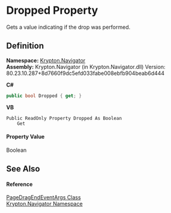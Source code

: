 # Dropped Property


Gets a value indicating if the drop was performed.



## Definition
**Namespace:** <a href="a21ac074-d119-3dc6-bd1c-d3a12c0128bc.md">Krypton.Navigator</a>  
**Assembly:** Krypton.Navigator (in Krypton.Navigator.dll) Version: 80.23.10.287+8d7660f9dc5efd033fabe008ebfb904beab6d444

**C#**
``` C#
public bool Dropped { get; }
```
**VB**
``` VB
Public ReadOnly Property Dropped As Boolean
	Get
```



#### Property Value
Boolean

## See Also


#### Reference
<a href="3973cf23-9e4d-4199-9f02-1278ff03ed77.md">PageDragEndEventArgs Class</a>  
<a href="a21ac074-d119-3dc6-bd1c-d3a12c0128bc.md">Krypton.Navigator Namespace</a>  
